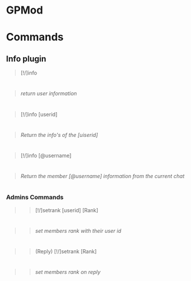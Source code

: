 # GPMod
# Commands 
## Info plugin
>[!/]info
#
>_return user information_
#
>[!/]info [userid]
#
>_Return the info's of the [uiserid]_
#
>[!/]info [@username]
#
>_Return the member [@username] information from the current chat_
#
### Admins Commands
>>[!/]setrank [userid] [Rank]
#
>>_set members rank with their user id_
#
>>(Reply) [!/]setrank [Rank]
#
>>_set members rank on reply_
